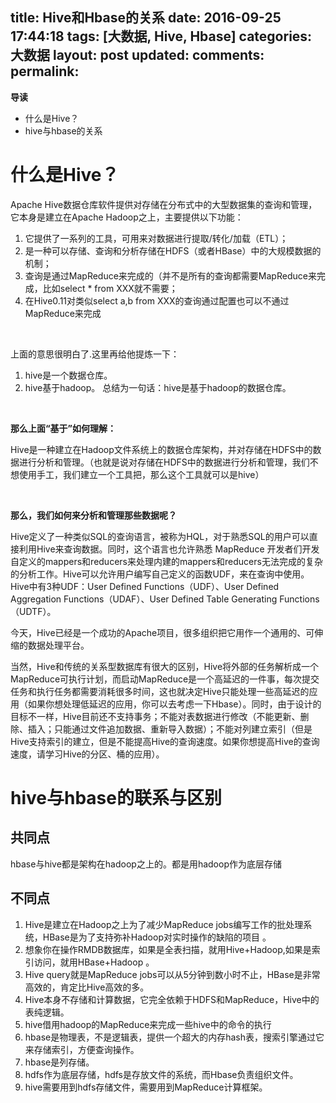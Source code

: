 title: Hive和Hbase的关系
date: 2016-09-25 17:44:18
tags: [大数据, Hive, Hbase]
categories: 大数据 
layout: post
updated: 
comments: 
permalink: 
---

**导读**
- 什么是Hive？
- hive与hbase的关系

<!--more-->

# 什么是Hive？

Apache Hive数据仓库软件提供对存储在分布式中的大型数据集的查询和管理，它本身是建立在Apache Hadoop之上，主要提供以下功能： 
1. 它提供了一系列的工具，可用来对数据进行提取/转化/加载（ETL）； 
2. 是一种可以存储、查询和分析存储在HDFS（或者HBase）中的大规模数据的机制； 
3. 查询是通过MapReduce来完成的（并不是所有的查询都需要MapReduce来完成，比如select * from XXX就不需要； 
4. 在Hive0.11对类似select a,b from XXX的查询通过配置也可以不通过MapReduce来完成

</br>

上面的意思很明白了.这里再给他提炼一下： 
1. hive是一个数据仓库。
2. hive基于hadoop。 
总结为一句话：hive是基于hadoop的数据仓库。

</br>

**那么上面“基于”如何理解：**

Hive是一种建立在Hadoop文件系统上的数据仓库架构，并对存储在HDFS中的数据进行分析和管理。（也就是说对存储在HDFS中的数据进行分析和管理，我们不想使用手工，我们建立一个工具把，那么这个工具就可以是hive）

</br>

**那么，我们如何来分析和管理那些数据呢？**

Hive定义了一种类似SQL的查询语言，被称为HQL，对于熟悉SQL的用户可以直接利用Hive来查询数据。同时，这个语言也允许熟悉 MapReduce 开发者们开发自定义的mappers和reducers来处理内建的mappers和reducers无法完成的复杂的分析工作。Hive可以允许用户编写自己定义的函数UDF，来在查询中使用。Hive中有3种UDF：User Defined Functions（UDF）、User Defined Aggregation Functions（UDAF）、User Defined Table Generating Functions（UDTF）。

今天，Hive已经是一个成功的Apache项目，很多组织把它用作一个通用的、可伸缩的数据处理平台。
 
当然，Hive和传统的关系型数据库有很大的区别，Hive将外部的任务解析成一个MapReduce可执行计划，而启动MapReduce是一个高延迟的一件事，每次提交任务和执行任务都需要消耗很多时间，这也就决定Hive只能处理一些高延迟的应用（如果你想处理低延迟的应用，你可以去考虑一下Hbase）。同时，由于设计的目标不一样，Hive目前还不支持事务；不能对表数据进行修改（不能更新、删除、插入；只能通过文件追加数据、重新导入数据）；不能对列建立索引（但是Hive支持索引的建立，但是不能提高Hive的查询速度。如果你想提高Hive的查询速度，请学习Hive的分区、桶的应用）。 

# hive与hbase的联系与区别

## 共同点

hbase与hive都是架构在hadoop之上的。都是用hadoop作为底层存储

## 不同点

1. Hive是建立在Hadoop之上为了减少MapReduce jobs编写工作的批处理系统，HBase是为了支持弥补Hadoop对实时操作的缺陷的项目 。 
2. 想象你在操作RMDB数据库，如果是全表扫描，就用Hive+Hadoop,如果是索引访问，就用HBase+Hadoop 。 
3. Hive query就是MapReduce jobs可以从5分钟到数小时不止，HBase是非常高效的，肯定比Hive高效的多。 
4. Hive本身不存储和计算数据，它完全依赖于HDFS和MapReduce，Hive中的表纯逻辑。 
5. hive借用hadoop的MapReduce来完成一些hive中的命令的执行 
6. hbase是物理表，不是逻辑表，提供一个超大的内存hash表，搜索引擎通过它来存储索引，方便查询操作。 
7. hbase是列存储。 
8. hdfs作为底层存储，hdfs是存放文件的系统，而Hbase负责组织文件。 
9. hive需要用到hdfs存储文件，需要用到MapReduce计算框架。